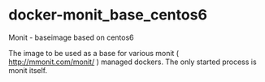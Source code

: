 docker-monit_base_centos6
=================

Monit  -  baseimage based on centos6


The image to be used as a base for various monit ( http://mmonit.com/monit/ ) managed dockers.
The only  started process is monit itself.

